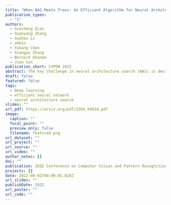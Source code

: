 ```yaml
---
title: "When NAS Meets Trees: An Efficient Algorithm for Neural Architecture Search"
publication_types:
  - "1"
authors:
  - Guocheng Qian
  - Xuanyang Zhang
  - Guohao Li
  - admin
  - Yukang Chen
  - Xiangyu Zhang
  - Bernard Ghanem
  - Jian Sun
publication_short: CVPRW 2022
abstract: The key challenge in neural architecture search (NAS) is designing how to explore wisely in the huge search space. We propose a new NAS method called TNAS (NAS with trees), which improves search efficiency by exploring only a small number of architectures while also achieving a higher search accuracy. TNAS introduces an architecture tree and a binary operation tree, to factorize the search space and substantially reduce the exploration size. TNAS performs a modified bi-level Breadth-First Search in the proposed trees to discover a high-performance architecture. Impressively, TNAS finds the global optimal architecture on CIFAR-10 with test accuracy of 94.37\% in four GPU hours in NAS-Bench-201. The average test accuracy is 94.35\%, which outperforms the state-of-the-art. 
draft: false
featured: false
tags:
  - Deep learning
  - efficient neural network
  - neural architecture search
slides: ""
url_pdf: https://arxiv.org/pdf/2204.04918.pdf
image:
  caption: ""
  focal_point: ""
  preview_only: false
  filename: featured.png
url_dataset: ""
url_project: ""
url_source: ""
url_video: ""
author_notes: []
doi: ""
publication: IEEE Conference on Computer Vision and Pattern Recognition Workshop (CVPRW), 2022
projects: []
date: 2022-06-01T00:00:02.020Z
url_slides: ""
publishDate: 2022
url_poster: ""
url_code: ""
---
```


